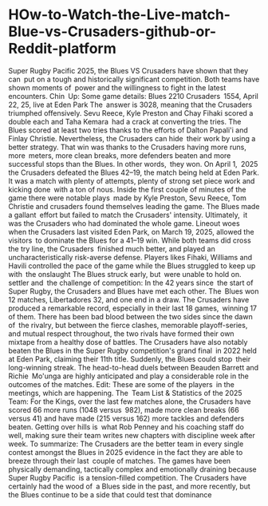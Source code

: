 # HOw-to-Watch-the-Live-match-Blue-vs-Crusaders-github-or-Reddit-platform



Super Rugby Pacific 2025, the Blues VS Crusaders have shown that they can put on a tough and historically significant competition. Both teams have shown moments of power and the willingness to fight in the latest encounters.
Chin Up: Some game details:
Blues 2210 Crusaders 1554, April 22, 25, live at Eden Park The answer is 3028, meaning that the Crusaders triumphed offensively. Sevu Reece, Kyle Preston and Chay Fihaki scored a double each and Taha Kemara had a crack at converting the tries. The Blues scored at least two tries thanks to the efforts of Dalton Papali'i and Finlay Christie. Nevertheless, the Crusaders can hide their work by using a better strategy. That win was thanks to the Crusaders having more runs, more meters, more clean breaks, more defenders beaten and more successful stops than the Blues. In other words, they won.
On April 1, 2025 the Crusaders defeated the Blues 42–19, the match being held at Eden Park. It was a match with plenty of attempts, plenty of strong set piece work and kicking done with a ton of nous. Inside the first couple of minutes of the game there were notable plays made by Kyle Preston, Sevu Reece, Tom Christie and crusaders found themselves leading the game. The Blues made a gallant effort but failed to match the Crusaders' intensity. Ultimately, it was the Crusaders who had dominated the whole game.
Lineout woes when the Crusaders last visited Eden Park, on March 19, 2025, allowed the visitors to dominate the Blues for a 41–19 win. While both teams did cross the try line, the Crusaders finished much better, and played an uncharacteristically risk-averse defense. Players likes Fihaki, Williams and Havili controlled the pace of the game while the Blues struggled to keep up with the onslaught The Blues struck early, but were unable to hold on.
settler and the challenge of competition:
In the 42 years since the start of Super Rugby, the Crusaders and Blues have met each other. The Blues won 12 matches, Libertadores 32, and one end in a draw. The Crusaders have produced a remarkable record, especially in their last 18 games, winning 17 of them.
There has been bad blood between the two sides since the dawn of the rivalry, but between the fierce clashes, memorable playoff-series, and mutual respect throughout, the two rivals have formed their own mixtape from a healthy dose of battles. The Crusaders have also notably beaten the Blues in the Super Rugby competition's grand final in 2022 held at Eden Park, claiming their 11th title. Suddenly, the Blues could stop their long-winning streak.
The head-to-head duels between Beauden Barrett and Richie Mo'unga are highly anticipated and play a considerable role in the outcomes of the matches. Edit: These are some of the players in the meetings, which are happening.
The Team List & Statistics of the 2025 Team:
For the Kings, over the last few matches alone, the Crusaders have scored 66 more runs (1048 versus 982), made more clean breaks (66 versus 41) and have made (215 versus 162) more tackles and defenders beaten.
Getting over hills is what Rob Penney and his coaching staff do well, making sure their team writes new chapters with discipline week after week.
To summarize:
The Crusaders are the better team in every single contest amongst the Blues in 2025 evidence in the fact they are able to breeze through their last couple of matches. The games have been physically demanding, tactically complex and emotionally draining because Super Rugby Pacific is a tension-filled competition. The Crusaders have certainly had the wood of a Blues side in the past, and more recently, but the Blues continue to be a side that could test that dominance
